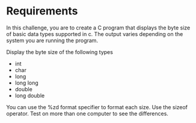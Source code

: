 # Requirements

In this challenge, you are to create a C program that displays the byte size of basic data types supported in c. The output varies depending on the system you are running the program.

Display the byte size of the following types

* int
* char
* long
* long long
* double
* long double

You can use the %zd format specifier to format each size. Use the sizeof operator. Test on more than one computer to see the differences.
